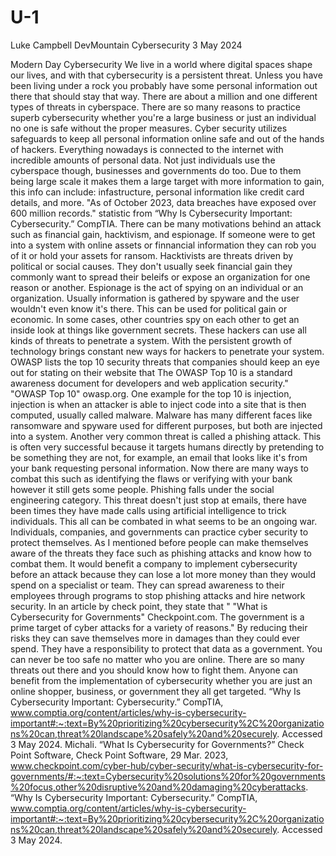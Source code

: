 # U-1
Luke Campbell
DevMountain
Cybersecurity
3 May 2024

Modern Day Cybersecurity
We live in a world where digital spaces shape our lives, and with that cybersecurity is a persistent threat. Unless you have been living under a rock you probably have some personal information out there that should stay that way. There are about a million and one different types of threats in cyberspace. There are so many reasons to practice superb cybersecurity whether you're a large business or just an individual no one is safe without the proper measures.
Cyber security utilizes safeguards to keep all personal information online safe and out of the hands of hackers. Everything nowadays is connected to the internet with incredible amounts of personal data. Not just individuals use the cyberspace though, businesses and governments do too. Due to them being large scale it makes them a large target with more information to gain, this info can include: infastructure, personal information like credit card details, and more. "As of October 2023, data breaches have exposed over 600 million records." statistic from “Why Is Cybersecurity Important: Cybersecurity.” CompTIA.  There can be many motivations behind an attack such as financial gain, hacktivism, and espionage. If someone were to get into a system with online assets or finnancial information they can rob you of it or hold your assets for ransom. Hacktivists are threats driven by political or social causes. They don't usually seek financial gain they commonly want to spread their beleifs or expose an organization for one reason or another. Espionage is the act of spying on an individual or an organization. Usually information is gathered by spyware and the user wouldn't even know it's there. This can be used for political gain or economic. In some cases, other countries spy on each other to get an inside look at things like government secrets. These hackers can use all kinds of threats to penetrate a system.
With the persistent growth of technology brings constant new ways for hackers to penetrate your system. OWASP lists the top 10 security threats that companies should keep an eye out for stating on their website that The OWASP Top 10 is a standard awareness document for developers and web application security." "OWASP Top 10" owasp.org. One example for the top 10 is injection, injection is when an attacker is able to inject code into a site that is then computed, usually called malware. Malware has many different faces like ransomware and spyware used for different purposes, but both are injected into a system. Another very common threat is called a phishing attack. This is often very successful because it targets humans directly by pretending to be something they are not, for example, an email that looks like it's from your bank requesting personal information. Now there are many ways to combat this such as identifying the flaws or verifying with your bank however it still gets some people. Phishing falls under the social engineering category. This threat doesn't just stop at emails, there have been times they have made calls using artificial intelligence to trick individuals. This all can be combated in what seems to be an ongoing war.
Individuals, companies, and governments can practice cyber security to protect themselves. As I mentioned before people can make themselves aware of the threats they face such as phishing attacks and know how to combat them. It would benefit a company to implement cybersecurity before an attack because they can lose a lot more money than they would spend on a specialist or team. They can spread awareness to their employees through programs to stop phishing attacks and hire network security. In an article by check point, they state that " "What is Cybersecurity for Governments" Checkpoint.com. The government is a prime target of cyber attacks for a variety of reasons."  By reducing their risks they can save themselves more in damages than they could ever spend. They have a responsibility to protect that data as a government. 
You can never be too safe no matter who you are online. There are so many threats out there and you should know how to fight them. Anyone can benefit from the implementation of cybersecurity whether you are just an online shopper, business, or government they all get targeted.
“Why Is Cybersecurity Important: Cybersecurity.” CompTIA, www.comptia.org/content/articles/why-is-cybersecurity-important#:~:text=By%20prioritizing%20cybersecurity%2C%20organizations%20can,threat%20landscape%20safely%20and%20securely. Accessed 3 May 2024. 
Michali. “What Is Cybersecurity for Governments?” Check Point Software, Check Point Software, 29 Mar. 2023, www.checkpoint.com/cyber-hub/cyber-security/what-is-cybersecurity-for-governments/#:~:text=Cybersecurity%20solutions%20for%20governments%20focus,other%20disruptive%20and%20damaging%20cyberattacks. 
“Why Is Cybersecurity Important: Cybersecurity.” CompTIA, www.comptia.org/content/articles/why-is-cybersecurity-important#:~:text=By%20prioritizing%20cybersecurity%2C%20organizations%20can,threat%20landscape%20safely%20and%20securely. Accessed 3 May 2024. 
